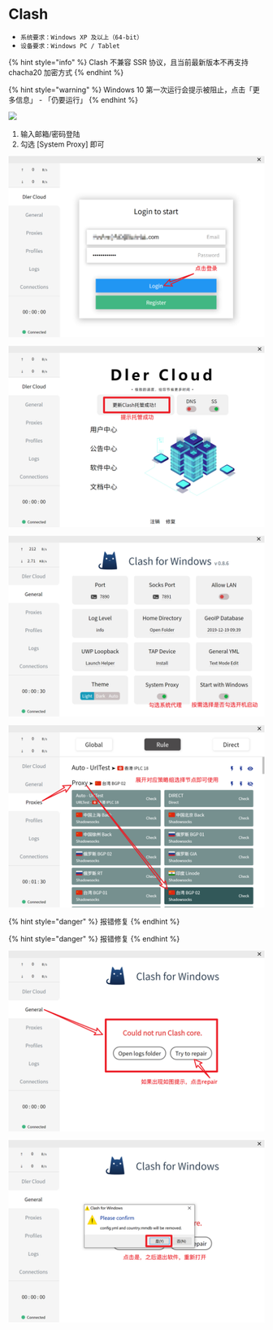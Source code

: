 # Clash

* `系统要求：Windows XP 及以上（64-bit）`
* `设备要求：Windows PC / Tablet`

{% hint style="info" %}
Clash 不兼容 SSR 协议，且当前最新版本不再支持 chacha20 加密方式
{% endhint %}

{% hint style="warning" %}
Windows 10 第一次运行会提示被阻止，点击「更多信息」 - 「仍要运行」
{% endhint %}

![](../../.gitbook/assets/2018-11-16-15.54.06.jpg)

1. 输入邮箱/密码登陆
2. 勾选 \[System Proxy\] 即可

![](../../.gitbook/assets/1.jpg)

![](../../.gitbook/assets/2.jpg)

![](../../.gitbook/assets/5.jpg)

![](../../.gitbook/assets/6.jpg)

{% hint style="danger" %}
报错修复
{% endhint %}

{% hint style="danger" %}
报错修复
{% endhint %}

![](../../.gitbook/assets/3%20%281%29.jpg)

![](../../.gitbook/assets/4.jpg)

